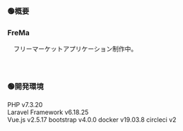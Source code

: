 ### 🟢概要  
### FreMa  
　フリーマーケットアプリケーション制作中。  
　  
　  
### 🟢開発環境  
PHP  v7.3.20  
Laravel Framework  v6.18.25  
Vue.js  v2.5.17 
bootstrap  v4.0.0
docker  v19.03.8
circleci  v2